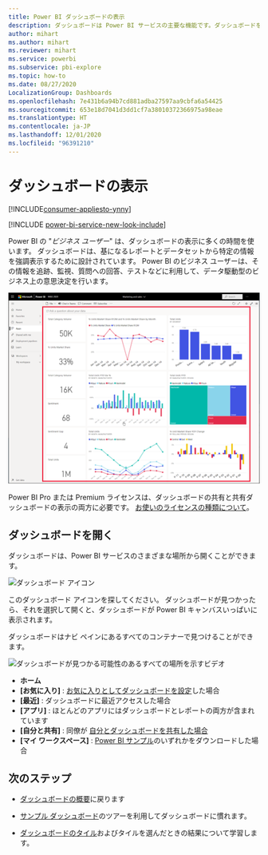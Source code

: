 ```yaml
---
title: Power BI ダッシュボードの表示
description: ダッシュボードは Power BI サービスの主要な機能です。ダッシュボードを開いて表示する方法について説明します。
author: mihart
ms.author: mihart
ms.reviewer: mihart
ms.service: powerbi
ms.subservice: pbi-explore
ms.topic: how-to
ms.date: 08/27/2020
LocalizationGroup: Dashboards
ms.openlocfilehash: 7e431b6a94b7cd881adba27597aa9cbfa6a54425
ms.sourcegitcommit: 653e18d7041d3dd1cf7a38010372366975a98eae
ms.translationtype: HT
ms.contentlocale: ja-JP
ms.lasthandoff: 12/01/2020
ms.locfileid: "96391210"
---
```

# <a name="view-a-dashboard"></a>ダッシュボードの表示

[!INCLUDE[consumer-appliesto-ynny](../includes/consumer-appliesto-ynny.md)]

[!INCLUDE [power-bi-service-new-look-include](../includes/power-bi-service-new-look-include.md)]

Power BI の "*ビジネス ユーザー*" は、ダッシュボードの表示に多くの時間を使います。 ダッシュボードは、基になるレポートとデータセットから特定の情報を強調表示するために設計されています。 Power BI のビジネス ユーザーは、その情報を追跡、監視、質問への回答、テストなどに利用して、データ駆動型のビジネス上の意思決定を行います。

![ダッシュボード](media/end-user-dashboard-open/power-bi-new-dashboard.png)


Power BI Pro または Premium ライセンスは、ダッシュボードの共有と共有ダッシュボードの表示の両方に必要です。 [お使いのライセンスの種類について](end-user-license.md)。 

## <a name="open-a-dashboard"></a>ダッシュボードを開く

ダッシュボードは、Power BI サービスのさまざまな場所から開くことができます。

![ダッシュボード アイコン](media/end-user-dashboard-open/power-bi-dashboard-icon.png)

このダッシュボード アイコンを探してください。 ダッシュボードが見つかったら、それを選択して開くと、ダッシュボードが Power BI キャンバスいっぱいに表示されます。

ダッシュボードはナビ ペインにあるすべてのコンテナーで見つけることができます。 

![ダッシュボードが見つかる可能性のあるすべての場所を示すビデオ](media/end-user-dashboard-open/power-bi-open-dashboards.gif)

- **ホーム** 
- **[お気に入り]** : [お気に入りとしてダッシュボードを設定](end-user-favorite.md)した場合
- **[最近]** : ダッシュボードに最近アクセスした場合
- **[アプリ]** : ほとんどのアプリにはダッシュボードとレポートの両方が含まれています
- **[自分と共有]** : 同僚が [自分とダッシュボードを共有した場合](end-user-shared-with-me.md)
- **[マイ ワークスペース]** : [Power BI サンプル](../create-reports/sample-datasets.md)のいずれかをダウンロードした場合



## <a name="next-steps"></a>次のステップ
* [ダッシュボードの概要](end-user-dashboards.md)に戻ります

* [サンプル ダッシュボード](../create-reports/sample-tutorial-connect-to-the-samples.md)のツアーを利用してダッシュボードに慣れます。    
* [ダッシュボードのタイル](end-user-tiles.md)およびタイルを選んだときの結果について学習します。
